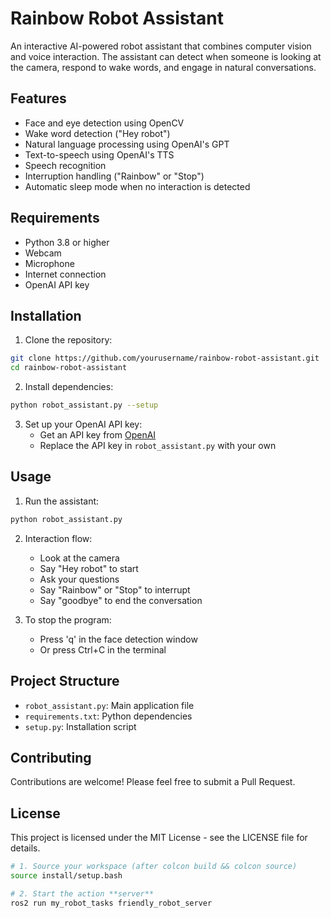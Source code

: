 # Rainbow Robot Assistant

An interactive AI-powered robot assistant that combines computer vision and voice interaction. The assistant can detect when someone is looking at the camera, respond to wake words, and engage in natural conversations.

## Features

- Face and eye detection using OpenCV
- Wake word detection ("Hey robot")
- Natural language processing using OpenAI's GPT
- Text-to-speech using OpenAI's TTS
- Speech recognition
- Interruption handling ("Rainbow" or "Stop")
- Automatic sleep mode when no interaction is detected

## Requirements

- Python 3.8 or higher
- Webcam
- Microphone
- Internet connection
- OpenAI API key

## Installation

1. Clone the repository:
```bash
git clone https://github.com/yourusername/rainbow-robot-assistant.git
cd rainbow-robot-assistant
```

2. Install dependencies:
```bash
python robot_assistant.py --setup
```

3. Set up your OpenAI API key:
   - Get an API key from [OpenAI](https://platform.openai.com)
   - Replace the API key in `robot_assistant.py` with your own

## Usage

1. Run the assistant:
```bash
python robot_assistant.py
```

2. Interaction flow:
   - Look at the camera
   - Say "Hey robot" to start
   - Ask your questions
   - Say "Rainbow" or "Stop" to interrupt
   - Say "goodbye" to end the conversation

3. To stop the program:
   - Press 'q' in the face detection window
   - Or press Ctrl+C in the terminal

## Project Structure

- `robot_assistant.py`: Main application file
- `requirements.txt`: Python dependencies
- `setup.py`: Installation script

## Contributing

Contributions are welcome! Please feel free to submit a Pull Request.

## License

This project is licensed under the MIT License - see the LICENSE file for details.

```bash
# 1. Source your workspace (after colcon build && colcon source)
source install/setup.bash

# 2. Start the action **server**
ros2 run my_robot_tasks friendly_robot_server
